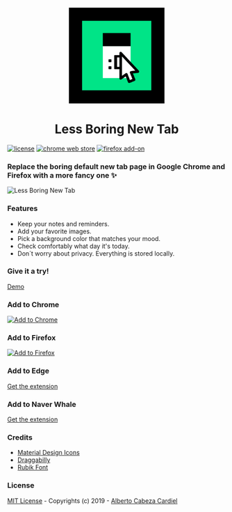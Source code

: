 <p align="center"><img width="220px" src="https://github.com/albertocc/Less-Boring-New-Tab/blob/master/img/gifs/note_icon_animated.gif"/></p>
<h1 align="center">Less Boring New Tab</h1>

[![license](https://img.shields.io/github/license/mashape/apistatus.svg)](https://github.com/albertocc/Less-Boring-New-Tab/blob/master/LICENSE)
[![chrome web store](https://img.shields.io/chrome-web-store/users/noiknbafehnhbnalgmoddejejgmkadhb.svg?label=chrome%20users)](https://chrome.google.com/webstore/detail/less-boring-new-tab/noiknbafehnhbnalgmoddejejgmkadhb)
[![firefox add-on](https://img.shields.io/amo/users/less-boring-new-tab.svg?label=firefox%20users)](https://addons.mozilla.org/en-US/firefox/addon/less-boring-new-tab)

### Replace the boring default new tab page in Google Chrome and Firefox with a more fancy one :sparkles:

![Less Boring New Tab](https://github.com/albertocc/Less-Boring-New-Tab/blob/master/img/gifs/demo.gif)

### Features

* Keep your notes and reminders.
* Add your favorite images.
* Pick a background color that matches your mood.
* Check comfortably what day it's today.
* Don´t worry about privacy. Everything is stored locally.

### Give it a try!

[Demo](https://albertocc.github.io/Less-Boring-New-Tab/)

### Add to Chrome

[![Add to Chrome](https://developer.chrome.com/webstore/images/ChromeWebStore_BadgeWBorder_v2_206x58.png)](https://chrome.google.com/webstore/detail/less-boring-new-tab/noiknbafehnhbnalgmoddejejgmkadhb)

### Add to Firefox

[![Add to Firefox](https://addons.cdn.mozilla.net/static/img/addons-buttons/AMO-button_1.png)](https://addons.mozilla.org/en-US/firefox/addon/less-boring-new-tab)

### Add to Edge

[Get the extension](https://microsoftedge.microsoft.com/addons/detail/less-boring-new-tab/nofdfgggjpiaomcnooaonkijabcalgjb)

### Add to Naver Whale

[Get the extension](https://store.whale.naver.com/detail/kpeockpjflkoohoimdkppalkjckepjhb)

### Credits

* [Material Design Icons](https://material.io/tools/icons/)
* [Draggabilly](https://draggabilly.desandro.com/)
* [Rubik Font](https://fonts.google.com/specimen/Rubik)

### License

[MIT License](https://github.com/albertocc/Less-Boring-New-Tab/blob/master/LICENSE) - Copyrights (c) 2019 - [Alberto Cabeza Cardiel](http://alberto.cc)
